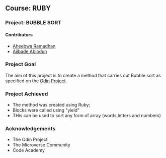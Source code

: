 ## Course: RUBY
### Project: BUBBLE SORT

#### Contributors
* [Aheebwa Ramadhan](https://github.com/abruzy)
* [Ajibade Abiodun](https://github.com/Tripple-A)

### Project Goal

The aim of this project is to create a method that carries out Bubble sort as specified on the [Odin Project](https://theodinproject.com/courses/ruby-programming/lessons/advanced-building-blocks)


### Project Achieved
* The method was created using Ruby;
* Blocks were called using "yield" 
* THis can be used to sort any form of array (words,letters and numbers)

### Acknowledgements
* The Odin Project
* The Microverse Community
* Code Academy
